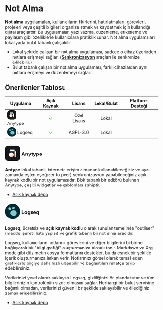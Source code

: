 <!-- NOTLAR
 - Bu kategoride lokal ve bulut tabanlı not alma uygulamaları ayrı ayrı eklenebilir- tek bir tabloda belirtilebilir ancak lokal ve bulut tabanlı not alma uygulamalarının farkı anlatılmalıdır.
 - Tablo eklemeyi unutmayın
 - Uygun görseller eklemeyi unutmayın.
 - İçerik kuralları ve ekleme yapmak sayfalarını ziyaret edebilirsiniz -->

# Not Alma

**Not alma** uygulamaları, kullanıcıların fikirlerini, hatırlatmaları, görevleri, projeleri veya çeşitli bilgileri organize etmek ve kaydetmek için kullandığı dijital araçlardır. Bu uygulamalar, yazı yazma, düzenleme, etiketleme ve paylaşım gibi özelliklerle kullanıcılara pratiklik sunar. Not alma uygulamaları lokal yada bulut tabanlı çalışabilir

- Lokal şekilde çalışan bir not alma uygulaması, sadece o cihaz üzerinden notlara erişmeyi sağlar. ([**Senkronizasyon**](https://guvendekal.org/#/senkronizasyon) araçları ile senkronize edilebilir.)
- Bulut tabanlı çalışan bir not alma uygulaması, farklı cihazlardan aynı notlara erişmeyi ve düzenlemeyi sağlar.

## Önerilenler Tablosu

| Uygulama | Açık Kaynak | Lisans | Lokal/Bulut | Platform Desteği |
|----------|:-----------:|:------:|:-----------:|:----------------:|
| <span style="display: inline-block; vertical-align: middle;"><img src="docs/images/anytype.png" alt="Anytype" style="width: 30px; height: 30px; border-radius: 10px;"> </span> <span style="display: inline-block; vertical-align: middle;"> Anytype </span> | <span style="color: green;">✓</span> | Özel Lisans | Lokal | <i class="fa-brands fa-windows"></i> <i class="fa-brands fa-apple"></i> <i class="fa-brands fa-linux"></i> <i class="fa-brands fa-android"></i> <i class="fa-brands fa-app-store-ios"></i>  |
| <span style="display: inline-block; vertical-align: middle;"><img src="docs/images/logseq-icon.png" alt="logseq" style="width: 30px; height: 30px;"> </span> <span style="display: inline-block; vertical-align: middle;"> Logseq </span> | <span style="color: green;">✓</span> | AGPL-3.0 | Lokal | <i class="fa-brands fa-windows"></i> <i class="fa-brands fa-apple"></i> <i class="fa-brands fa-linux"></i> <i class="fa-brands fa-android"></i> <i class="fa-brands fa-app-store-ios"></i> |

### <span style="display: inline-block; vertical-align: middle;"><img src="docs/images/anytype.png" alt="Anytype" style="width: 50px; height: 50px; border-radius: 10px;"> </span> <span style="display: inline-block; vertical-align: middle;"> Anytype

**Antype** lokal tabanlı, internete erişim olmadan kullanabileceğiniz ve aynı zamanda eşten eşe(peer to peer) senkronizasyon yapabileceğiniz açık kaynak kodlu bir not uygulamasıdır. Blok tabanlı bir editörü bulunan Anytype, çeşitli widgetlar ve şablonlara sahiptir.

- [Açık kaynak depo](https://github.com/anyproto/anytype-ts)

### <span style="display: inline-block; vertical-align: middle;"><img src="docs/images/logseq-icon.png" alt="logseq" style="width: 50px; height: 50px;"> </span> <span style="display: inline-block; vertical-align: middle;"> Logseq

**Logseq**, ücretsiz ve **açık kaynak kodlu** olarak sunulan temelinde "outliner" (madde işaretli liste yapısı) ve grafik tabanlı bir not alma aracıdır.

Logseq, kullanıcıların notlarını, görevlerini ve diğer bilgilerini birbirine bağlayarak bir "bilgi grafiği" oluşturmanıza olanak tanır. Markdown ve Org-mode gibi düz metin dosya formatlarını destekler, bu da esnek bir şekilde içerik oluşturmanıza imkan verir. Notlarınızı görsel olarak temsil eden grafiklerle bilgiye daha hızlı ulaşabilir ve bağlantıları rahatça takip edebilirsiniz.

Verilerinizi yerel olarak saklayan Logseq, gizliliğinizi ön planda tutar ve tüm bilgilerinizin kontrolünün sizde olmasını sağlar. Herhangi bir bulut servisine bağımlı olmadan, verilerinizi güvenli bir şekilde saklayabilir ve dilediğiniz zaman erişebilirsiniz.

- [Açık kaynak depo](https://github.com/logseq/logseq)
